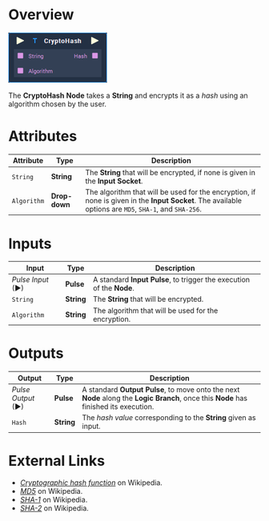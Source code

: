 # Overview

![The CryptoHash Node.](../../.gitbook/assets/node-cryptohash.png)

The **CryptoHash** **Node** takes a **String** and encrypts it as a _hash_ using an algorithm chosen by the user.

# Attributes

|Attribute|Type|Description|
|---|---|---|
| `String` | **String** | The **String** that will be encrypted, if none is given in the **Input Socket**. |
| `Algorithm` | **Drop-down** | The algorithm that will be used for the encryption, if none is given in the **Input Socket**. The available options are `MD5`, `SHA-1`, and `SHA-256`. |

# Inputs

|Input|Type|Description|
|---|---|---|
|*Pulse Input* (►)|**Pulse**|A standard **Input Pulse**, to trigger the execution of the **Node**.|
| `String` | **String** | The **String** that will be encrypted. |
| `Algorithm` | **String** | The algorithm that will be used for the encryption. |

# Outputs

|Output|Type|Description|
|---|---|---|
|*Pulse Output* (►)|**Pulse**|A standard **Output Pulse**, to move onto the next **Node** along the **Logic Branch**, once this **Node** has finished its execution.|
| `Hash` | **String** | The _hash value_ corresponding to the **String** given as input. |


# External Links

* [_Cryptographic hash function_](https://en.wikipedia.org/wiki/Cryptographic_hash_function) on Wikipedia.
* [_MD5_](https://en.wikipedia.org/wiki/MD5) on Wikipedia.
* [_SHA-1_](https://en.wikipedia.org/wiki/SHA-1) on Wikipedia.
* [_SHA-2_](https://en.wikipedia.org/wiki/SHA-2) on Wikipedia.